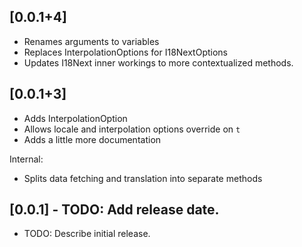 ## [0.0.1+4]

* Renames arguments to variables
* Replaces InterpolationOptions for I18NextOptions
* Updates I18Next inner workings to more contextualized methods. 

## [0.0.1+3]

* Adds InterpolationOption
* Allows locale and interpolation options override on `t`
* Adds a little more documentation

Internal:
* Splits data fetching and translation into separate methods

## [0.0.1] - TODO: Add release date.

* TODO: Describe initial release.
